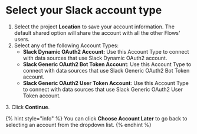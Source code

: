 # Select your Slack account type

1. Select the project **Location** to save your account information. The default shared option will share the account with all the other Flows' users.
2. Select any of the following Account Types:&#x20;
   * **Slack Dynamic OAuth2 Account:** Use this Account Type to connect with data sources that use Slack Dynamic OAuth2 account.
   * **Slack Generic OAuth2 Bot Token Accoun**t: Use this Account Type to connect with data sources that use Slack Generic OAuth2 Bot Token account.
   * **Slack Generic OAuth2 User Token Account**: Use this Account Type to connect with data sources that use Slack Generic OAuth2 User Token account.

3\. Click **Continue**.

{% hint style="info" %}
You can click **Choose Account Later** to go back to selecting an account from the dropdown list.
{% endhint %}
